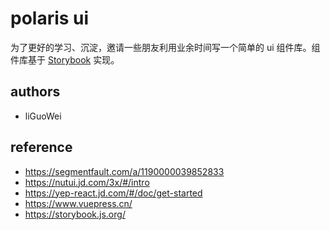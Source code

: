 # polaris ui
为了更好的学习、沉淀，邀请一些朋友利用业余时间写一个简单的 ui 组件库。组件库基于 [Storybook](https://storybook.js.org/) 实现。

## authors
* liGuoWei

## reference
* https://segmentfault.com/a/1190000039852833
* https://nutui.jd.com/3x/#/intro
* https://yep-react.jd.com/#/doc/get-started
* https://www.vuepress.cn/
* https://storybook.js.org/
